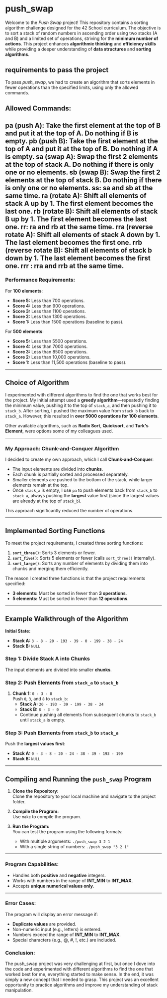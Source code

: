 # push_swap

Welcome to the *Push Swap* project! This repository contains a sorting algorithm challenge designed for the 42 School curriculum. The objective is to sort a stack of random numbers in ascending order using two stacks (A and B) and a limited set of operations, striving for the **minimum number of actions**. This project enhances **algorithmic thinking** and **efficiency skills** while providing a deeper understanding of **data structures** and **sorting algorithms**.
## requirements to pass the project

To pass *push_swap*, we had to create an algorithm that sorts elements in fewer operations than the specified limits, using only the allowed commands.

## Allowed Commands:
pa (push A): Take the first element at the top of B and put it at the top of A. Do nothing if B is empty.
pb (push B): Take the first element at the top of A and put it at the top of B. Do nothing if A is empty.
sa (swap A): Swap the first 2 elements at the top of stack A. Do nothing if there is only one or no elements.
sb (swap B): Swap the first 2 elements at the top of stack B. Do nothing if there is only one or no elements.
ss: sa and sb at the same time.
ra (rotate A): Shift all elements of stack A up by 1. The first element becomes the last one.
rb (rotate B): Shift all elements of stack B up by 1. The first element becomes the last one.
rr: ra and rb at the same time.
rra (reverse rotate A): Shift all elements of stack A down by 1. The last element becomes the first one.
rrb (reverse rotate B): Shift all elements of stack b down by 1. The last element becomes the first one.
rrr : rra and rrb at the same time.
---

### **Performance Requirements:**

For **100 elements**:
- **Score 5:** Less than 700 operations.
- **Score 4:** Less than 900 operations.
- **Score 3:** Less than 1100 operations.
- **Score 2:** Less than 1300 operations.
- **Score 1:** Less than 1500 operations (baseline to pass).

For **500 elements**:
- **Score 5:** Less than 5500 operations.
- **Score 4:** Less than 7000 operations.
- **Score 3:** Less than 8500 operations.
- **Score 2:** Less than 10,000 operations.
- **Score 1:** Less than 11,500 operations (baseline to pass).

---

## **Choice of Algorithm**

I experimented with different algorithms to find the one that works best for the project. My initial attempt used a **greedy algorithm**—repeatedly finding the minimum value, pushing it to the top of `stack_a`, and then pushing it to `stack_b`. After sorting, I pushed the maximum value from `stack_b` back to `stack_a`. However, this resulted in **over 5000 operations for 100 elements**.

Other available algorithms, such as **Radix Sort**, **Quicksort**, and **Turk's Element**, were options some of my colleagues used.

---

### **My Approach: Chunk-and-Conquer Algorithm**

I decided to create my own approach, which I call **Chunk-and-Conquer**:
- The input elements are divided into **chunks**.
- Each chunk is partially sorted and processed separately.
- Smaller elements are pushed to the bottom of the stack, while larger elements remain at the top.
- Once `stack_a` is empty, I use `pa` to push elements back from `stack_b` to `stack_a`, always pushing the **largest** value first (since the largest values are already at the top of `stack_b`).

This approach significantly reduced the number of operations.

---

## **Implemented Sorting Functions**

To meet the project requirements, I created three sorting functions:

1. **`sort_three()`:** Sorts 3 elements or fewer.
2. **`sort_five()`:** Sorts 5 elements or fewer (calls `sort_three()` internally).
3. **`sort_large()`:** Sorts any number of elements by dividing them into chunks and merging them efficiently.

The reason I created three functions is that the project requirements specified:
- **3 elements:** Must be sorted in fewer than **3 operations**.
- **5 elements:** Must be sorted in fewer than **12 operations**.

--------

## **Example Walkthrough of the Algorithm**

**Initial State:**
- **Stack A:** `3 - 8 - 20 - 193 - 39 - 0 - 199 - 38 - 24`
- **Stack B:** `NULL`

### **Step 1: Divide Stack A into Chunks**

The input elements are divided into smaller **chunks**.

### **Step 2: Push Elements from `stack_a` to `stack_b`**

1. **Chunk 1:** `0 - 3 - 8`  
   Push `0`, `3`, and `8` to `stack_b`:
   - **Stack A:** `20 - 193 - 39 - 199 - 38 - 24`
   - **Stack B:** `8 - 3 - 0`
   - Continue pushing all elements from subsequent chunks to `stack_b` until `stack_a` is empty.

### **Step 3: Push Elements from `stack_b` to `stack_a`**

Push the **largest values first**:
- **Stack A:** `0 - 3 - 8 - 20 - 24 - 38 - 39 - 193 - 199`
- **Stack B:** `NULL`

-------

## **Compiling and Running the `push_swap` Program**

1. **Clone the Repository:**  
   Clone the repository to your local machine and navigate to the project folder.

2. **Compile the Program:**  
   Use `make` to compile the program.

3. **Run the Program:**  
   You can test the program using the following formats:
   - With multiple arguments: `./push_swap 3 2 1`
   - With a single string of numbers: `./push_swap "3 2 1"`

---

### **Program Capabilities:**
- Handles both **positive** and **negative** integers.
- Works with numbers in the range of **INT_MIN** to **INT_MAX**.
- Accepts **unique numerical values only**.
  
---

### **Error Cases:**
The program will display an error message if:
- **Duplicate values** are provided.
- Non-numeric input (e.g., letters) is entered.
- Numbers exceed the range of **INT_MIN** to **INT_MAX**.
- Special characters (e.g., @, #, !, etc.) are included.

### Conclusion: 

The push_swap project was very challenging at first, but once I dove into the code and experimented with different algorithms to find the one that worked best for me, everything started to make sense. In the end, it was simply a new concept that I needed to grasp. This project was an excellent opportunity to practice algorithms and improve my understanding of stack manipulation.